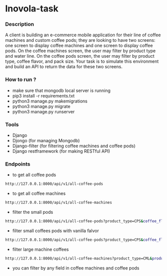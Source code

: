 # Inovola-task

### Description

A client is building an e-commerce mobile application for their line of coffee machines and custom coffee pods; they are
looking to have two screens: one screen to display coffee machines and one screen to display coffee pods. On the coffee
machines screen, the user may filter by product type and water line. On the coffee pods screen, the user may filter by product type, coffee flavor, and pack size. Your task is to simulate this environment and build an API to return the data for these two screens.

### How to run ?
- make sure that mongodb local server is running
- pip3 install -r requirements.txt
- python3 manage.py makemigrations
- python3 manage.py migrate
- python3 manage.py runserver

### Tools 
- Django
- Djongo (for managing Mongodb)
- Django-filter (for filtering coffee machines and coffee pods)
- Django restframework (for making RESTful API)

### Endpoints

- to get all coffee pods 
```sh
http://127.0.0.1:8000/api/v1/all-coffee-pods
```

- to get all coffee machines 
```sh
http://127.0.0.1:8000/api/v1/all-coffee-machines
```

- filter the small pods 
```sh
http://127.0.0.1:8000/api/v1/all-coffee-pods?product_type=CPS&coffee_flavor=&pack_size=
```

- filter small coffees pods with vanilla falvor 
```sh
http://127.0.0.1:8000/api/v1/all-coffee-pods?product_type=CPS&coffee_flavor=VA&pack_size=
```
- filter large machine coffees
```sh
http://127.0.0.1:8000/api/v1/all-coffee-machines?product_type=CML&product_model=&water_line_compatible=
```

- you can filter by any field in coffee machines and coffee pods
